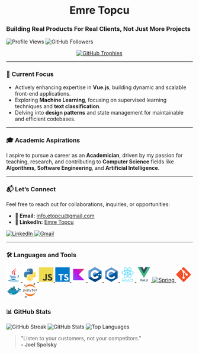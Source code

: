 <h1 align="center">Emre Topcu</h1>
<h3>Building Real Products For Real Clients, Not Just More Projects</h3>

<p>
  <img src="https://komarev.com/ghpvc/?username=emretopcu04&label=Profile%20Views&color=0e75b6&style=flat" alt="Profile Views" />
  <img src="https://img.shields.io/github/followers/emretopcu04?label=Followers&style=social" alt="GitHub Followers" />
</p>

<p align="center">
  <a href="https://github-profile-trophy.vercel.app/?username=emretopcu04" target="_blank">
    <img src="https://github-profile-trophy.vercel.app/?username=emretopcu04&margin-w=10&margin-h=10&no-frame=true&theme=gruvbox" alt="GitHub Trophies" />
  </a>
</p>

---

### 🌟 **Current Focus**
- Actively enhancing expertise in **Vue.js**, building dynamic and scalable front-end applications.  
- Exploring **Machine Learning**, focusing on supervised learning techniques and **text classification**.  
- Delving into **design patterns** and state management for maintainable and efficient codebases.

---

### 🎓 **Academic Aspirations**
I aspire to pursue a career as an **Academician**, driven by my passion for teaching, research, and contributing to **Computer Science** fields like **Algorithms**, **Software Engineering**, and **Artificial Intelligence**.

---

### 📬 **Let’s Connect**
Feel free to reach out for collaborations, inquiries, or opportunities:  
- **📧 Email:** [info.etopcu@gmail.com](mailto:info.etopcu@gmail.com)  
- **💼 LinkedIn:** [Emre Topcu](https://www.linkedin.com/in/emre-topcu04/)  

<p>
  <a href="https://www.linkedin.com/in/emre-topcu04/" target="_blank">
    <img src="https://img.icons8.com/fluency/48/000000/linkedin.png" alt="LinkedIn">
  </a>
  <a href="mailto:info.etopcu@gmail.com" target="_blank">
    <img src="https://img.icons8.com/fluency/48/000000/gmail-new.png" alt="Gmail">
  </a>
</p>

---

### 🛠️ **Languages and Tools**
<p> <!-- Programming Languages --> 
  <a href="https://www.java.com" target="_blank" rel="noreferrer"> 
    <img src="https://raw.githubusercontent.com/devicons/devicon/master/icons/java/java-original.svg" alt="Java" width="40" height="40"/> 
  </a> 
  <a href="https://www.python.org" target="_blank" rel="noreferrer"> 
      <img src="https://raw.githubusercontent.com/devicons/devicon/master/icons/python/python-original.svg" alt="Python" width="40" height="40"/> 
  </a> 
  <a href="https://developer.mozilla.org/en-US/docs/Web/JavaScript" target="_blank" rel="noreferrer"> 
    <img src="https://raw.githubusercontent.com/devicons/devicon/master/icons/javascript/javascript-original.svg" alt="JavaScript" width="40" height="40"/> 
  </a> 
  <a href="https://www.typescriptlang.org" target="_blank" rel="noreferrer"> 
    <img src="https://raw.githubusercontent.com/devicons/devicon/master/icons/typescript/typescript-original.svg" alt="TypeScript" width="40" height="40"/> 
  </a> 
  <a href="https://kotlinlang.org" target="_blank" rel="noreferrer"> 
    <img src="https://raw.githubusercontent.com/devicons/devicon/master/icons/kotlin/kotlin-original.svg" alt="Kotlin" width="40" height="40"/> 
  </a> 
  <a href="https://isocpp.org/" target="_blank" rel="noreferrer"> 
    <img src="https://raw.githubusercontent.com/devicons/devicon/master/icons/cplusplus/cplusplus-original.svg" alt="C++" width="40" height="40"/> 
  </a> 
  <a href="https://gcc.gnu.org/" target="_blank" rel="noreferrer"> 
    <img src="https://raw.githubusercontent.com/devicons/devicon/master/icons/c/c-original.svg" alt="C" width="40" height="40"/> 
  </a>
  <!-- Frameworks and Libraries --> 
  <a href="https://reactjs.org/" target="_blank" rel="noreferrer"> 
    <img src="https://raw.githubusercontent.com/devicons/devicon/master/icons/react/react-original-wordmark.svg" alt="React" width="40" height="40"/> 
  </a> 
  <a href="https://vuejs.org/" target="_blank" rel="noreferrer"> 
    <img src="https://raw.githubusercontent.com/devicons/devicon/master/icons/vuejs/vuejs-original-wordmark.svg" alt="Vue.js" width="40" height="40"/> 
  </a> 
  <a href="https://spring.io/" target="_blank" rel="noreferrer"> 
    <img src="https://www.vectorlogo.zone/logos/springio/springio-icon.svg" alt="Spring" width="40" height="40"/> 
  </a> 

  <!-- Tools and Practices --> 
  <a href="https://git-scm.com/" target="_blank" rel="noreferrer"> 
    <img src="https://raw.githubusercontent.com/devicons/devicon/master/icons/git/git-original.svg" alt="Git" width="40" height="40"/> 
  </a> 
  <img src="https://raw.githubusercontent.com/devicons/devicon/master/icons/docker/docker-original.svg" alt="Docker" width="40" height="40"/>
  </a> 
  <a href="https://jupyter.org/" target="_blank" rel="noreferrer"> 
    <img src="https://raw.githubusercontent.com/devicons/devicon/master/icons/jupyter/jupyter-original-wordmark.svg" alt="Jupyter" width="40" height="40"/> 
  </a> 
  </p>

### 📊 **GitHub Stats**    
  <img src="https://github-readme-streak-stats.herokuapp.com/?user=emretopcu04&theme=gruvbox" alt="GitHub Streak" />
  <img src="https://github-readme-stats.vercel.app/api?username=emretopcu04&show_icons=true&theme=gruvbox" alt="GitHub Stats"/>
  <img src="https://github-readme-stats.vercel.app/api/top-langs/?username=emretopcu04&layout=compact&theme=gruvbox" alt="Top Languages" />




> "Listen to your customers, not your competitors."  
> **- Joel Spolsky**
